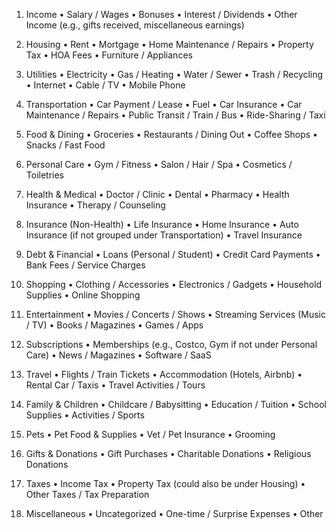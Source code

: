 1. Income
	•	Salary / Wages
	•	Bonuses
	•	Interest / Dividends
	•	Other Income (e.g., gifts received, miscellaneous earnings)

2. Housing
	•	Rent
	•	Mortgage
	•	Home Maintenance / Repairs
	•	Property Tax
	•	HOA Fees
	•	Furniture / Appliances

3. Utilities
	•	Electricity
	•	Gas / Heating
	•	Water / Sewer
	•	Trash / Recycling
	•	Internet
	•	Cable / TV
	•	Mobile Phone

4. Transportation
	•	Car Payment / Lease
	•	Fuel
	•	Car Insurance
	•	Car Maintenance / Repairs
	•	Public Transit / Train / Bus
	•	Ride-Sharing / Taxi

5. Food & Dining
	•	Groceries
	•	Restaurants / Dining Out
	•	Coffee Shops
	•	Snacks / Fast Food

6. Personal Care
	•	Gym / Fitness
	•	Salon / Hair / Spa
	•	Cosmetics / Toiletries

7. Health & Medical
	•	Doctor / Clinic
	•	Dental
	•	Pharmacy
	•	Health Insurance
	•	Therapy / Counseling

8. Insurance (Non-Health)
	•	Life Insurance
	•	Home Insurance
	•	Auto Insurance (if not grouped under Transportation)
	•	Travel Insurance

9. Debt & Financial
	•	Loans (Personal / Student)
	•	Credit Card Payments
	•	Bank Fees / Service Charges

10. Shopping
	•	Clothing / Accessories
	•	Electronics / Gadgets
	•	Household Supplies
	•	Online Shopping

11. Entertainment
	•	Movies / Concerts / Shows
	•	Streaming Services (Music / TV)
	•	Books / Magazines
	•	Games / Apps

12. Subscriptions
	•	Memberships (e.g., Costco, Gym if not under Personal Care)
	•	News / Magazines
	•	Software / SaaS

13. Travel
	•	Flights / Train Tickets
	•	Accommodation (Hotels, Airbnb)
	•	Rental Car / Taxis
	•	Travel Activities / Tours

14. Family & Children
	•	Childcare / Babysitting
	•	Education / Tuition
	•	School Supplies
	•	Activities / Sports

15. Pets
	•	Pet Food & Supplies
	•	Vet / Pet Insurance
	•	Grooming

16. Gifts & Donations
	•	Gift Purchases
	•	Charitable Donations
	•	Religious Donations

17. Taxes
	•	Income Tax
	•	Property Tax (could also be under Housing)
	•	Other Taxes / Tax Preparation

18. Miscellaneous
	•	Uncategorized
	•	One-time / Surprise Expenses
	•	Other